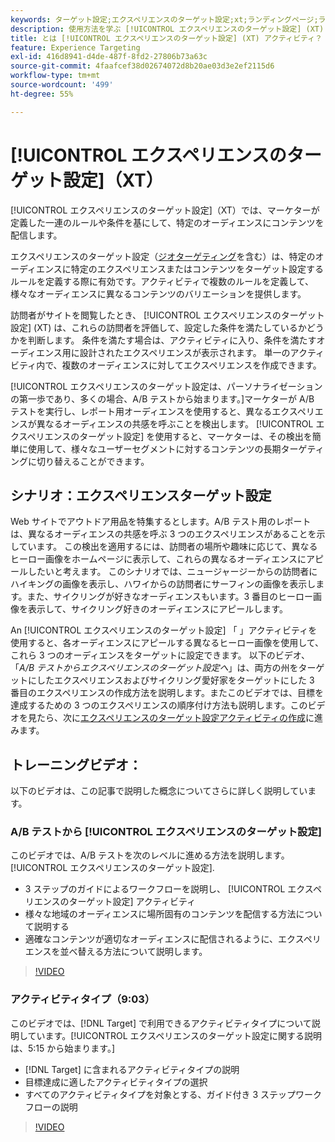 ```yaml
---
keywords: ターゲット設定;エクスペリエンスのターゲット設定;xt;ランディングページ;ランディングページキャンペーン
description: 使用方法を学ぶ [!UICONTROL エクスペリエンスのターゲット設定] (XT) アクティビティ [!DNL Adobe Target] を使用して、マーケティング担当者が定義した一連のルールや条件に基づいて、特定のオーディエンスにコンテンツを配信できます。
title: とは [!UICONTROL エクスペリエンスのターゲット設定] (XT) アクティビティ？
feature: Experience Targeting
exl-id: 416d8941-d4de-487f-8fd2-27806b73a63c
source-git-commit: 4faafcef38d02674072d8b20ae03d3e2ef2115d6
workflow-type: tm+mt
source-wordcount: '499'
ht-degree: 55%

---
```


# [!UICONTROL エクスペリエンスのターゲット設定]（XT）

[!UICONTROL エクスペリエンスのターゲット設定]（XT）では、マーケターが定義した一連のルールや条件を基にして、特定のオーディエンスにコンテンツを配信します。

エクスペリエンスのターゲット設定（[ジオターゲティング](/help/main/c-target/c-audiences/c-target-rules/geo.md)を含む）は、特定のオーディエンスに特定のエクスペリエンスまたはコンテンツをターゲット設定するルールを定義する際に有効です。アクティビティで複数のルールを定義して、様々なオーディエンスに異なるコンテンツのバリエーションを提供します。

訪問者がサイトを閲覧したとき、 [!UICONTROL エクスペリエンスのターゲット設定] (XT) は、これらの訪問者を評価して、設定した条件を満たしているかどうかを判断します。 条件を満たす場合は、アクティビティに入り、条件を満たすオーディエンス用に設計されたエクスペリエンスが表示されます。 単一のアクティビティ内で、複数のオーディエンスに対してエクスペリエンスを作成できます。

[!UICONTROL エクスペリエンスのターゲット設定は、パーソナライゼーションの第一歩であり、多くの場合、A/B テストから始まります。]マーケターが A/B テストを実行し、レポート用オーディエンスを使用すると、異なるエクスペリエンスが異なるオーディエンスの共感を呼ぶことを検出します。 [!UICONTROL エクスペリエンスのターゲット設定] を使用すると、マーケターは、その検出を簡単に使用して、様々なユーザーセグメントに対するコンテンツの長期ターゲティングに切り替えることができます。

## シナリオ：エクスペリエンスターゲット設定

Web サイトでアウトドア用品を特集するとします。A/B テスト用のレポートは、異なるオーディエンスの共感を呼ぶ 3 つのエクスペリエンスがあることを示しています。 この検出を適用するには、訪問者の場所や趣味に応じて、異なるヒーロー画像をホームページに表示して、これらの異なるオーディエンスにアピールしたいと考えます。 このシナリオでは、ニュージャージーからの訪問者にハイキングの画像を表示し、ハワイからの訪問者にサーフィンの画像を表示します。また、サイクリングが好きなオーディエンスもいます。3 番目のヒーロー画像を表示して、サイクリング好きのオーディエンスにアピールします。

An [!UICONTROL エクスペリエンスのターゲット設定] 「 」アクティビティを使用すると、各オーディエンスにアピールする異なるヒーロー画像を使用して、これら 3 つのオーディエンスをターゲットに設定できます。 以下のビデオ、「*A/B テストからエクスペリエンスのターゲット設定へ*」は、両方の州をターゲットにしたエクスペリエンスおよびサイクリング愛好家をターゲットにした 3 番目のエクスペリエンスの作成方法を説明します。またこのビデオでは、目標を達成するための 3 つのエクスペリエンスの順序付け方法も説明します。このビデオを見たら、次に[エクスペリエンスのターゲット設定アクティビティの作成](/help/main/c-activities/t-experience-target/t-xt-create/xt-create.md)に進みます。

## トレーニングビデオ：

以下のビデオは、この記事で説明した概念についてさらに詳しく説明しています。

### A/B テストから [!UICONTROL エクスペリエンスのターゲット設定]

このビデオでは、A/B テストを次のレベルに進める方法を説明します。 [!UICONTROL エクスペリエンスのターゲット設定].

* 3 ステップのガイドによるワークフローを説明し、 [!UICONTROL エクスペリエンスのターゲット設定] アクティビティ
* 様々な地域のオーディエンスに場所固有のコンテンツを配信する方法について説明する
* 適確なコンテンツが適切なオーディエンスに配信されるように、エクスペリエンスを並べ替える方法について説明します。

>[!VIDEO](https://video.tv.adobe.com/v/22418/)

### アクティビティタイプ（9:03）

このビデオでは、[!DNL Target] で利用できるアクティビティタイプについて説明しています。[!UICONTROL エクスペリエンスのターゲット設定に関する説明は、5:15 から始まります。]

* [!DNL Target] に含まれるアクティビティタイプの説明
* 目標達成に適したアクティビティタイプの選択
* すべてのアクティビティタイプを対象とする、ガイド付き 3 ステップワークフローの説明

>[!VIDEO](https://video.tv.adobe.com/v/17386)
